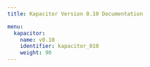 ```yaml
---
title: Kapacitor Version 0.10 Documentation

menu:
  kapacitor:
    name: v0.10
    identifier: kapacitor_010
    weight: 90
---
```

